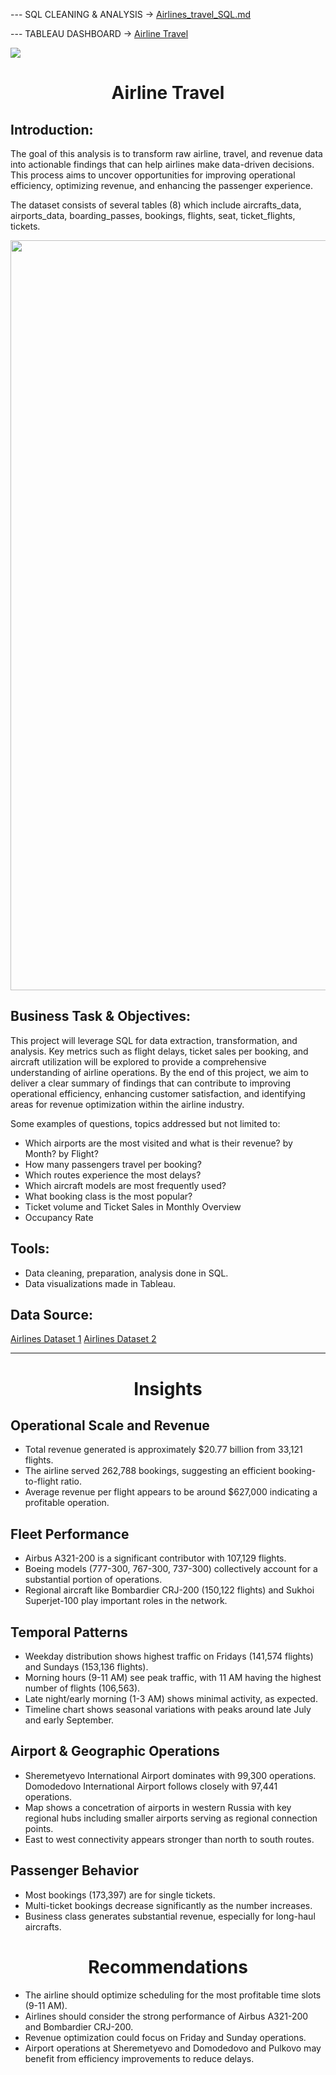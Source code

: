--- SQL CLEANING & ANALYSIS -> [ Airlines_travel_SQL.md ](https://github.com/AndyeliSays/Airlines/blob/main/Airlines_travel_SQL.md)

--- TABLEAU DASHBOARD -> [ Airline Travel ](https://public.tableau.com/app/profile/andyeli/viz/AirlinesTableau_17436375266610/Dashboard)

<img src=https://github.com/AndyeliSays/Airlines_travel/blob/main/Airline_travel_assets/airline_travel_tableau.png>

<h1 align="center">Airline Travel </h1>

## Introduction:
  
The goal of this analysis is to transform raw airline, travel, and revenue data into actionable findings that can help airlines make data-driven decisions. This process aims to uncover opportunities for improving operational efficiency, optimizing revenue, and enhancing the passenger experience.

The dataset consists of several tables (8) which include aircrafts_data, airports_data, boarding_passes, bookings, flights, seat, ticket_flights, tickets.

<img src=https://github.com/AndyeliSays/Airlines_travel/blob/main/Airline_travel_assets/airlinetables.png width="1200">

## Business Task & Objectives: 
  
This project will leverage SQL for data extraction, transformation, and analysis. Key metrics such as flight delays, ticket sales per booking, and aircraft utilization will be explored to provide a comprehensive understanding of airline operations. By the end of this project, we aim to deliver a clear summary of findings that can contribute to improving operational efficiency, enhancing customer satisfaction, and identifying areas for revenue optimization within the airline industry.

Some examples of questions, topics addressed but not limited to:
- Which airports are the most visited and what is their revenue? by Month? by Flight?
- How many passengers travel per booking?
- Which routes experience the most delays?
- Which aircraft models are most frequently used?
- What booking class is the most popular?
- Ticket volume and Ticket Sales in Monthly Overview
- Occupancy Rate

## Tools:
- Data cleaning, preparation, analysis done in SQL.
- Data visualizations made in Tableau.

## Data Source: 
[Airlines Dataset 1](https://www.kaggle.com/datasets/mohammadkaiftahir/airline-dataset/data)
[Airlines Dataset 2](https://www.kaggle.com/datasets/saadharoon27/airlines-dataset/data)

---

<h1 align="center">Insights </h1>

## Operational Scale and Revenue
- Total revenue generated is approximately $20.77 billion from 33,121 flights.
- The airline served 262,788 bookings, suggesting an efficient booking-to-flight ratio.
- Average revenue per flight appears to be around $627,000 indicating a profitable operation.

## Fleet Performance
- Airbus A321-200 is a significant contributor with 107,129 flights.
- Boeing models (777-300, 767-300, 737-300) collectively account for a substantial portion of operations.
- Regional aircraft like Bombardier CRJ-200 (150,122 flights) and Sukhoi Superjet-100 play important roles in the network.

## Temporal Patterns
- Weekday distribution shows highest traffic on Fridays (141,574 flights) and Sundays (153,136 flights).
- Morning hours (9-11 AM) see peak traffic, with 11 AM having the highest number of flights (106,563).
- Late night/early morning (1-3 AM) shows minimal activity, as expected.
- Timeline chart shows seasonal variations with peaks around late July and early September.

## Airport & Geographic Operations
- Sheremetyevo International Airport dominates with 99,300 operations. Domodedovo International Airport follows closely with 97,441 operations.
- Map shows a concetration of airports in western Russia with key regional hubs including smaller airports serving as regional connection points.
- East to west connectivity appears stronger than north to south routes.

## Passenger Behavior
- Most bookings (173,397) are for single tickets.
- Multi-ticket bookings decrease significantly as the number increases.
- Business class generates substantial revenue, especially for long-haul aircrafts.

<h1 align="center">Recommendations</h1>

- The airline should optimize scheduling for the most profitable time slots (9-11 AM).
- Airlines should consider the strong performance of Airbus A321-200 and Bombardier CRJ-200.
- Revenue optimization could focus on Friday and Sunday operations.
- Airport operations at Sheremetyevo and Domodedovo and Pulkovo may benefit from efficiency improvements to reduce delays.
